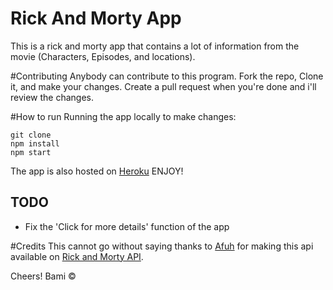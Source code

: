 # Rick And Morty App
This is a rick and morty app that contains a lot of information from the movie (Characters, Episodes, and locations).

#Contributing
Anybody can contribute to this program. Fork the repo, Clone it, and make your changes. Create a pull request when you're done and i'll review the changes.

#How to run
Running the app locally to make changes: 
```
git clone 
npm install
npm start
```
The app is also hosted on [Heroku](https://rickandmorty.herokuapp.com) ENJOY!

## TODO
- Fix the 'Click for more details' function of the app

#Credits
This cannot go without saying thanks to [Afuh](https://github.com/afuh/rick-and-morty-api) for making this api available on [Rick and Morty API](https://rickandmortyapi.com/). 

Cheers! Bami &copy;
